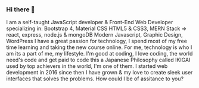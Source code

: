 ### Hi there 👋


I am a self-taught JavaScript developer & Front-End Web Developer specializing in:
Bootstrap 4,
Material CSS
HTML5 & CSS3,
MERN Stack => react, express, node.js & mongoDB
Modern Javascript,
Graphic Design,
WordPress
I have a great passion for technology, I spend most of my free time learning and taking the new course online. For me, technology is who I am its a part of me, my lifestyle. I'm good at coding, I love coding, the world need's code and get paid to code this a Japanese Philosophy called IKIGAI used by top achievers in the world, I'm one of them. I started web development in 2016 since then I have grown & my love to create sleek user interfaces that solves the problems. How could I be of assitance to you?

